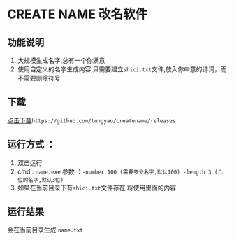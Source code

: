 # CREATE NAME 改名软件
## 功能说明
1. 大规模生成名字,总有一个你满意
3. 使用自定义的名字生成内容,只需要建立`shici.txt`文件,放入你中意的诗词，而不需要删除符号
## 下载
[点击下载](https://github.com/tungyao/createname/releases)`https://github.com/tungyao/createname/releases`
## 运行方式 ：
1. 双击运行
2. cmd : `name.exe`  参数 ：`-number 100 (需要多少名字,默认100) -length 3 (几位的名字,默认3位)`
3. 如果在当前目录下有`shici.txt`文件存在,将使用里面的内容
## 运行结果
会在当前目录生成 `name.txt`
